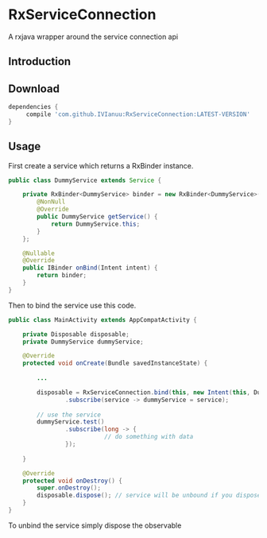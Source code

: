 # RxServiceConnection
A rxjava wrapper around the service connection api

## Introduction


## Download
```groovy
dependencies {
	 compile 'com.github.IVIanuu:RxServiceConnection:LATEST-VERSION'
}
```

## Usage

First create a service which returns a RxBinder<Service> instance.

```java
public class DummyService extends Service {

    private RxBinder<DummyService> binder = new RxBinder<DummyService>() {
        @NonNull
        @Override
        public DummyService getService() {
            return DummyService.this;
        }
    };

    @Nullable
    @Override
    public IBinder onBind(Intent intent) {
        return binder;
    }
}

```

Then to bind the service use this code.

```java
public class MainActivity extends AppCompatActivity {

    private Disposable disposable;
    private DummyService dummyService;

    @Override
    protected void onCreate(Bundle savedInstanceState) {
    
        ...

        disposable = RxServiceConnection.bind(this, new Intent(this, DummyService.class)) // bind the service
                .subscribe(service -> dummyService = service);
                
        // use the service
        dummyService.test()
                .subscribe(long -> {
                           // do something with data
                });
        
    }

    @Override
    protected void onDestroy() {
        super.onDestroy();
        disposable.dispose(); // service will be unbound if you dispose the observable
    }
}
```
To unbind the service simply dispose the observable
